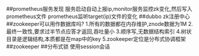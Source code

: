 ##prometheus服务发现
服务启动自动上报ip,monitor服务监控zk变化,然后写入prometheus文件
prometheus监听target(ip)文件的变化
##dubbo
zk注册中心
##zookeeper可以用作数据库吗?
1.所有的数据都在内存维护,znode数据为1M
2.最终一致性,要求过半节点应答才返回,吞吐量小
3.顺序写,无数据结构索引
4.树状目录是逻辑结构,本质都是在map中的key
5.zookeeper定位是分布式协调框架
##zookeeper
##分布式锁
使用session会话
